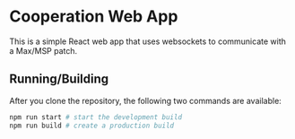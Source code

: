 # Cooperation Web App

This is a simple React web app that uses websockets to communicate with a Max/MSP patch.

## Running/Building

After you clone the repository, the following two commands are available:

```bash
npm run start # start the development build
npm run build # create a production build
```

